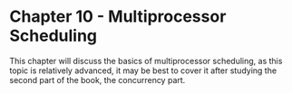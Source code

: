 # Chapter 10 - Multiprocessor Scheduling

This chapter will discuss the basics of multiprocessor scheduling, as this topic is relatively advanced, it may be best to cover it after studying the second part of the book, the concurrency part.
